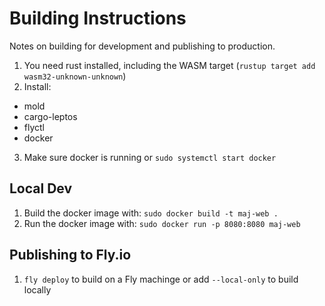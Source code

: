 # Building Instructions

Notes on building for development and publishing to production.

1. You need rust installed, including the WASM target (`rustup target add wasm32-unknown-unknown`)
2. Install:

- mold
- cargo-leptos
- flyctl
- docker

3. Make sure docker is running or `sudo systemctl start docker`

## Local Dev

1. Build the docker image with: `sudo docker build -t maj-web .`
2. Run the docker image with: `sudo docker run -p 8080:8080 maj-web`

## Publishing to Fly.io

1. `fly deploy` to build on a Fly machinge or add `--local-only` to build locally
